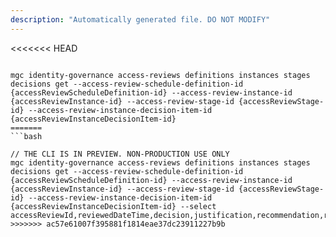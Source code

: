 ```yaml
---
description: "Automatically generated file. DO NOT MODIFY"
---
```


<<<<<<< HEAD
```cli

mgc identity-governance access-reviews definitions instances stages decisions get --access-review-schedule-definition-id {accessReviewScheduleDefinition-id} --access-review-instance-id {accessReviewInstance-id} --access-review-stage-id {accessReviewStage-id} --access-review-instance-decision-item-id {accessReviewInstanceDecisionItem-id}
=======
```bash

// THE CLI IS IN PREVIEW. NON-PRODUCTION USE ONLY
mgc identity-governance access-reviews definitions instances stages decisions get --access-review-schedule-definition-id {accessReviewScheduleDefinition-id} --access-review-instance-id {accessReviewInstance-id} --access-review-stage-id {accessReviewStage-id} --access-review-instance-decision-item-id {accessReviewInstanceDecisionItem-id} --select accessReviewId,reviewedDateTime,decision,justification,recommendation,reviewedBy,target
>>>>>>> ac57e61007f395881f1814eae37dc23911227b9b

```